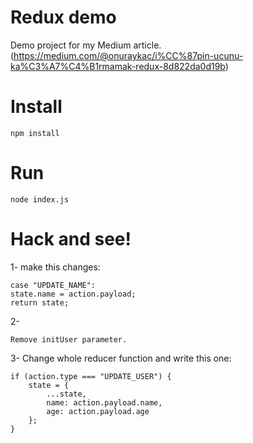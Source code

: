 # Redux demo
Demo project for my Medium article. (https://medium.com/@onuraykac/i%CC%87pin-ucunu-ka%C3%A7%C4%B1rmamak-redux-8d822da0d19b)

# Install
    npm install

# Run
    node index.js

# Hack and see!
1- make this changes:

    case "UPDATE_NAME":
    state.name = action.payload;
    return state;

2- 

    Remove initUser parameter.

3- Change whole reducer function and write this one:

    if (action.type === "UPDATE_USER") {
        state = {
            ...state,
            name: action.payload.name,
            age: action.payload.age
        };
    }
